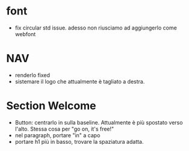 
# font
- fix circular std issue. adesso non riusciamo ad aggiungerlo come webfont

# NAV
- renderlo fixed
- sistemare il logo che attualmente è tagliato a destra.

# Section Welcome
- Button: centrarlo in sulla baseline. Attualmente è più spostato verso l'alto. Stessa cosa per "go on, it's free!"
- nel paragraph, portare "in" a capo
- portare h1 più in basso, trovare la spaziatura adatta.
